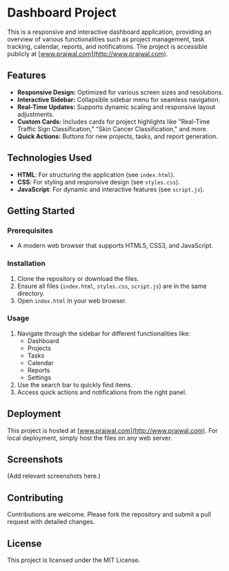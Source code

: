 # Dashboard Project

This is a responsive and interactive dashboard application, providing an overview of various functionalities such as project management, task tracking, calendar, reports, and notifications. The project is accessible publicly at [www.prajwal.com](http://www.prajwal.com).

## Features

- **Responsive Design:** Optimized for various screen sizes and resolutions.
- **Interactive Sidebar:** Collapsible sidebar menu for seamless navigation.
- **Real-Time Updates:** Supports dynamic scaling and responsive layout adjustments.
- **Custom Cards:** Includes cards for project highlights like "Real-Time Traffic Sign Classification," "Skin Cancer Classification," and more.
- **Quick Actions:** Buttons for new projects, tasks, and report generation.

## Technologies Used

- **HTML**: For structuring the application (see `index.html`).
- **CSS**: For styling and responsive design (see `styles.css`).
- **JavaScript**: For dynamic and interactive features (see `script.js`).

## Getting Started

### Prerequisites

- A modern web browser that supports HTML5, CSS3, and JavaScript.

### Installation

1. Clone the repository or download the files.
2. Ensure all files (`index.html`, `styles.css`, `script.js`) are in the same directory.
3. Open `index.html` in your web browser.

### Usage

1. Navigate through the sidebar for different functionalities like:
   - Dashboard
   - Projects
   - Tasks
   - Calendar
   - Reports
   - Settings
2. Use the search bar to quickly find items.
3. Access quick actions and notifications from the right panel.

## Deployment

This project is hosted at [www.prajwal.com](http://www.prajwal.com). For local deployment, simply host the files on any web server.

## Screenshots

(Add relevant screenshots here.)

## Contributing

Contributions are welcome. Please fork the repository and submit a pull request with detailed changes.

## License

This project is licensed under the MIT License.
